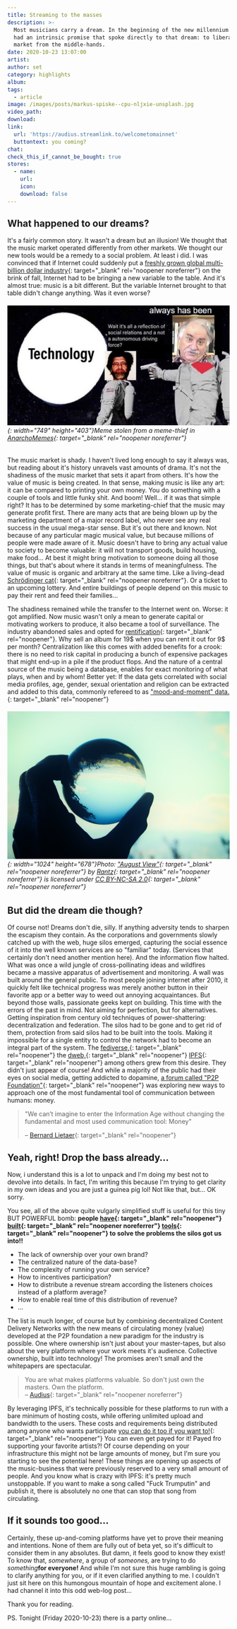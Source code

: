 ```yaml
---
title: Streaming to the masses
description: >-
  Most musicians carry a dream. In the beginning of the new millennium internet
  had an intrinsic promise that spoke directly to that dream: to liberate the
  market from the middle-hands.
date: 2020-10-23 13:07:00
artist:
author: set
category: highlights
album:
tags:
  - article
image: /images/posts/markus-spiske--cpu-nljxie-unsplash.jpg
video_path:
download:
link:
  url: 'https://audius.streamlink.to/welcometomainnet'
  buttontext: you coming?
chat:
check_this_if_cannot_be_bought: true
stores:
  - name:
    url:
    icon:
    download: false
---
```


## What happened to our dreams?

It's a fairly common story. It wasn't a dream but an illusion\! We thought that the music market operated differently from other markets. We thought our new tools would be a remedy to a social problem. At least i did. I was convinced that if Internet could suddenly put a [freshly grown global multi-billion dollar industry](https://www.pbs.org/wgbh/pages/frontline/shows/music/inside/cron.html){: target="_blank" rel="noopener noreferrer"} on the brink of fall, Internet had to be bringing a new variable to the table. And it's almost true: music is a bit different. But the variable Internet brought to that table didn't change anything. Was it even worse?

###### ![](/images/posts/photo-2020-10-22-13-59-23.jpg){: width="749" height="403"}Meme stolen from a meme-thief in [AnarchoMemes](https://t.me/AnarchoMemes/8505){: target="_blank" rel="noopener noreferrer"}

The music market is shady. I haven't lived long enough to say it always was, but reading about it's history unravels vast amounts of drama. It's not the shadiness of the music market that sets it apart from others. It's how the value of music is being created. In that sense, making music is like any art: it can be compared to printing your own money. You do something with a couple of tools and little funky shit. And boom\! Well… if it was that simple right? It has to be determined by some marketing-chief that the music may generate profit first. There are many acts that are being blown up by the marketing department of a major record label, who never see any real success in the usual mega-star sense. But it's out there and known. Not because of any particular magic musical value, but because millions of people were made aware of it. Music doesn't have to bring any actual value to society to become valuable: it will not transport goods, build housing, make food… At best it might bring motivation to someone doing all those things, but that's about where it stands in terms of meaningfulness. The value of music is organic and arbitrary at the same time. Like a living-dead [Schrödinger cat](https://en.wikipedia.org/wiki/Schr%C3%B6dinger%27s_cat){: target="_blank" rel="noopener noreferrer"}. Or a ticket to an upcoming lottery. And entire buildings of people depend on this music to pay their rent and feed their families…

The shadiness remained while the transfer to the Internet went on. Worse: it got amplified. Now music wasn't only a mean to generate capital or motivating workers to produce, it also became a tool of surveillance. The industry abandoned sales and opted for [rentification](https://www.researchgate.net/profile/Giovanni_Dosi){: target="_blank" rel="noopener"}. Why sell an album for 19$ when you can rent it out for 9$ per month? Centralization like this comes with added benefits for a crook: there is no need to risk capital in producing a bunch of expensive packages that might end-up in a pile if the product flops. And the nature of a central source of the music being a database, enables for exact monitoring of what plays, when and by whom\! Better yet: If the data gets correlated with social media profiles, age, gender, sexual orientation and religion can be extracted and added to this data, commonly refereed to as ["mood-and-moment" data.](https://thebaffler.com/downstream/big-mood-machine-pelly){: target="_blank" rel="noopener"}

###### ![](/images/posts/deathofadream.jpg){: width="1024" height="678"}Photo: ["August View"](https://www.flickr.com/photos/99804259@N00/20809008233){: target="_blank" rel="noopener noreferrer"} by [Rantz](https://www.flickr.com/photos/99804259@N00){: target="_blank" rel="noopener noreferrer"} is licensed under [CC BY-NC-SA 2.0](https://creativecommons.org/licenses/by-nc-sa/2.0/?ref=ccsearch&amp;atype=rich){: target="_blank" rel="noopener noreferrer"}

## But did the dream die though?

Of course not\! Dreams don't die, silly. If anything adversity tends to sharpen the escapism they contain. As the corporations and governments slowly catched up with the web, huge silos emerged, capturing the social essence of it into the well known services are so "familiar" today. (Services that certainly don't need another mention here). And the information flow halted. What was once a wild jungle of cross-pollinating ideas and wildfires became a massive apparatus of advertisement and monitoring. A wall was built around the general public. To most people joining internet after 2010, it quickly felt like technical progress was merely another button in their favorite app or a better way to weed out annoying acquaintances. But beyond those walls, passionate geeks kept on building. This time with the errors of the past in mind. Not aiming for perfection, but for alternatives. Getting inspiration from century old techniques of power-shattering: decentralization and federation. The silos had to be gone and to get rid of them, protection from said silos had to be built into the tools. Making it impossible for a single entity to control the network had to become an integral part of the system. The [fediverse,](https://en.wikipedia.org/wiki/Fediverse){: target="_blank" rel="noopener"} the [dweb,](https://dwebx.org/){: target="_blank" rel="noopener"} [IPFS](https://ipfs.io/){: target="_blank" rel="noopener"} among others grew from this desire. They didn't just appear of course\! And while a majority of the public had their eyes on social media, getting addicted to dopamine, [a forum called "P2P Foundation"](https://p2pfoundation.net/){: target="_blank" rel="noopener"} was exploring new ways to approach one of the most fundamental tool of communication between humans: money.

> "We can’t imagine to enter the Information Age without changing the fundamental and most used communication tool: Money"
>
>
> – [Bernard Lietaer](http://lietaer.com){: target="_blank" rel="noopener"}

## Yeah, right\! Drop the bass already…

Now, i understand this is a lot to unpack and I'm doing my best not to devolve into details. In fact, I'm writing this because I'm trying to get clarity in my own ideas and you are just a guinea pig lol\! Not like that, but… OK sorry.

You see, all of the above quite vulgarly simplified stuff is useful for this tiny BUT POWERFUL bomb: **people [have](https://ujomusic.com/){: target="_blank" rel="noopener"} [built](https://resonate.is/){: target="_blank" rel="noopener noreferrer"} [tools](https://audius.co/){: target="_blank" rel="noopener"} to solve the problems the silos got us into\!\!**

* The lack of ownership over your own brand?
* The centralized nature of the data-base?
* The complexity of running your own service?
* How to incentives participation?
* How to distribute a revenue stream according the listeners choices instead of a platform average?
* How to enable real time of this distribution of revenue?
* …

The list is much longer, of course but by combining decentralized Content Delivery Networks with the new means of circulating money (value) developed at the P2P foundation a new paradigm for the industry is possible. One where ownership isn't just about your master-tapes, but also about the very platform where your work meets it's audience. Collective ownership, built into technology\! The promises aren't small and the whitepapers are spectacular.

> You are what makes platforms valuable. So don't just own the masters. Own the platform.<br>– [Audius](https://twitter.com/AudiusProject/status/1316046645260214272){: target="_blank" rel="noopener noreferrer"}

By leveraging IPFS, it's technically possible for these platforms to run with a bare minimum of hosting costs, while offering unlimited upload and bandwidth to the users. These costs and requirements being distributed among anyone who wants participate [you can do it too if you want to\!](https://dappnode.io/){: target="_blank" rel="noopener"} You can even get payed for it\! Payed fro supporting your favorite artists?\! Of course depending on your infrastructure this might not be large amounts of money, but I'm sure you starting to see the potential here\! These things are opening up aspects of the music-business that were previously reserved to a very small amount of people. And you know what is crazy with IPFS: it's pretty much unstoppable. If you want to make a song called "Fuck Trumputin" and publish it, there is absolutely no one that can stop that song from circulating.

## If it sounds too good…

Certainly, these up-and-coming platforms have yet to prove their meaning and intentions. None of them are fully out of beta yet, so it's difficult to consider them in any absolutes. But damn, it feels good to know they exist\! To know that, *somewhere*, a group of *someones,* are trying to do *something***for everyone\!** And while I'm not sure this huge rambling is going to clarify anything for you, or if it even clarified anything to me. I couldn't just sit here on this humongous mountain of hope and excitement alone. I had channel it into this odd web-log post…

Thank you for reading.

PS. Tonight (Friday 2020-10-23) there is a party online…